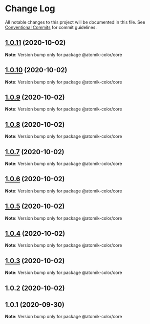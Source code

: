 # Change Log

All notable changes to this project will be documented in this file.
See [Conventional Commits](https://conventionalcommits.org) for commit guidelines.

## [1.0.11](https://github.com/deebov/color-picker/compare/@atomik-color/core@1.0.10...@atomik-color/core@1.0.11) (2020-10-02)

**Note:** Version bump only for package @atomik-color/core





## [1.0.10](https://github.com/deebov/color-picker/compare/@atomik-color/core@1.0.9...@atomik-color/core@1.0.10) (2020-10-02)

**Note:** Version bump only for package @atomik-color/core





## [1.0.9](https://github.com/deebov/color-picker/compare/@atomik-color/core@1.0.8...@atomik-color/core@1.0.9) (2020-10-02)

**Note:** Version bump only for package @atomik-color/core





## [1.0.8](https://github.com/deebov/color-picker/compare/@atomik-color/core@1.0.7...@atomik-color/core@1.0.8) (2020-10-02)

**Note:** Version bump only for package @atomik-color/core





## [1.0.7](https://github.com/deebov/color-picker/compare/@atomik-color/core@1.0.6...@atomik-color/core@1.0.7) (2020-10-02)

**Note:** Version bump only for package @atomik-color/core





## [1.0.6](https://github.com/deebov/color-picker/compare/@atomik-color/core@1.0.5...@atomik-color/core@1.0.6) (2020-10-02)

**Note:** Version bump only for package @atomik-color/core





## [1.0.5](https://github.com/deebov/color-picker/compare/@atomik-color/core@1.0.4...@atomik-color/core@1.0.5) (2020-10-02)

**Note:** Version bump only for package @atomik-color/core





## [1.0.4](https://github.com/deebov/color-picker/compare/@atomik-color/core@1.0.3...@atomik-color/core@1.0.4) (2020-10-02)

**Note:** Version bump only for package @atomik-color/core





## [1.0.3](https://github.com/deebov/color-picker/compare/@atomik-color/core@1.0.2...@atomik-color/core@1.0.3) (2020-10-02)

**Note:** Version bump only for package @atomik-color/core





## 1.0.2 (2020-10-02)



## 1.0.1 (2020-09-30)

**Note:** Version bump only for package @atomik-color/core

